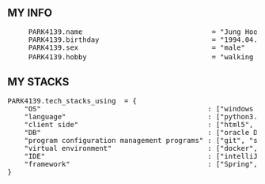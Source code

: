 ## MY INFO
<pre>
     PARK4139.name                               = "Jung Hoon Park" 
     PARK4139.birthday                           = "1994.04.05"
     PARK4139.sex                                = "male"  
     PARK4139.hobby                              = "walking with my dog 하늘이"  
</pre>
## MY STACKS
<pre>
PARK4139.tech_stacks_using  = {
    "OS"                                        : ["windows 10 pro","Rasberry pi OS","ubuntu"], 
    "language"                                  : ["python3.12", "java", "batch script", "shell script", "dart", "jsp"], 
    "client side"                               : ["html5", "javascript", "CSS"],
    "DB"                                        : ["oracle DB", "maria db"],
    "program configuration management programs" : ["git", "svn"],
    "virtual environment"                       : ["docker", "venv"],
    "IDE"                                       : ["intelliJ", "pycharm", "visual studio code","notepad++", "android studio", "DBeaver"], 
    "framework"                                 : ["Spring","Flutter","fastAPI"],        
} 
</pre>
